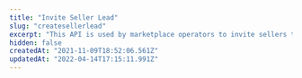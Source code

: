 ```yaml
---
title: "Invite Seller Lead"
slug: "createsellerlead"
excerpt: "This API is used by marketplace operators to invite sellers to join their marketplace. The request sends an email to the seller, inviting sellers to activate their store. The invitation's link in the email is unique per user, and available for only seven days for the seller to click and begin activating their store. \n\nThe email template is completely customizable. All email templates that VTEX sends to seller leads can be found and edited in the marketplace's VTEX Admin, on the Message Center section."
hidden: false
createdAt: "2021-11-09T18:52:06.561Z"
updatedAt: "2022-04-14T17:15:11.991Z"
---
```

